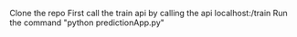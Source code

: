 Clone the repo
First call the train api by calling the api localhost:<portnumber>/train
Run the command "python predictionApp.py"